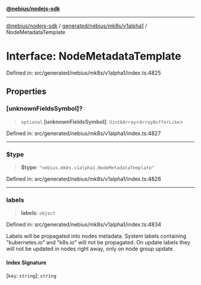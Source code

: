 [**@nebius/nodejs-sdk**](../../../../../README.md)

***

[@nebius/nodejs-sdk](../../../../../README.md) / [generated/nebius/mk8s/v1alpha1](../README.md) / NodeMetadataTemplate

# Interface: NodeMetadataTemplate

Defined in: src/generated/nebius/mk8s/v1alpha1/index.ts:4825

## Properties

### \[unknownFieldsSymbol\]?

> `optional` **\[unknownFieldsSymbol\]**: `Uint8Array`\<`ArrayBufferLike`\>

Defined in: src/generated/nebius/mk8s/v1alpha1/index.ts:4827

***

### $type

> **$type**: `"nebius.mk8s.v1alpha1.NodeMetadataTemplate"`

Defined in: src/generated/nebius/mk8s/v1alpha1/index.ts:4826

***

### labels

> **labels**: `object`

Defined in: src/generated/nebius/mk8s/v1alpha1/index.ts:4834

Labels will be propagated into nodes metadata.
 System labels containing "kubernetes.io" and "k8s.io" will not be propagated.
 On update labels they will not be updated in nodes right away, only on node group update.

#### Index Signature

\[`key`: `string`\]: `string`
